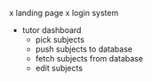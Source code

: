 x landing page
x login system
- tutor dashboard
  - pick subjects
  - push subjects to database
  - fetch subjects from database
  - edit subjects